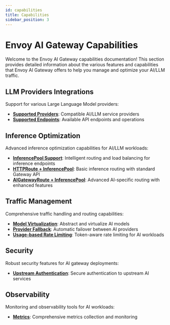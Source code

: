 ```yaml
---
id: capabilities
title: Capabilities
sidebar_position: 3
---
```


# Envoy AI Gateway Capabilities

Welcome to the Envoy AI Gateway capabilities documentation! This section provides detailed information about the various features and capabilities that Envoy AI Gateway offers to help you manage and optimize your AI/LLM traffic.

## LLM Providers Integrations

Support for various Large Language Model providers:

- **[Supported Providers](./llm-integrations/supported-providers.md)**: Compatible AI/LLM service providers
- **[Supported Endpoints](./llm-integrations/supported-endpoints.md)**: Available API endpoints and operations

## Inference Optimization

Advanced inference optimization capabilities for AI/LLM workloads:

- **[InferencePool Support](./inference/inferencepool-support.md)**: Intelligent routing and load balancing for inference endpoints
- **[HTTPRoute + InferencePool](./inference/httproute-inferencepool.md)**: Basic inference routing with standard Gateway API
- **[AIGatewayRoute + InferencePool](./inference/aigatewayroute-inferencepool.md)**: Advanced AI-specific routing with enhanced features

## Traffic Management

Comprehensive traffic handling and routing capabilities:

- **[Model Virtualization](./traffic/model-virtualization.md)**: Abstract and virtualize AI models
- **[Provider Fallback](./traffic/provider-fallback.md)**: Automatic failover between AI providers
- **[Usage-based Rate Limiting](./traffic/usage-based-ratelimiting.md)**: Token-aware rate limiting for AI workloads

## Security

Robust security features for AI gateway deployments:

- **[Upstream Authentication](./security/upstream-auth.mdx)**: Secure authentication to upstream AI services

## Observability

Monitoring and observability tools for AI workloads:

- **[Metrics](./observability/metrics.md)**: Comprehensive metrics collection and monitoring
